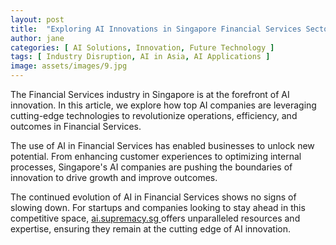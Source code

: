 ```yaml
---
layout: post
title:  "Exploring AI Innovations in Singapore Financial Services Sector"
author: jane
categories: [ AI Solutions, Innovation, Future Technology ]
tags: [ Industry Disruption, AI in Asia, AI Applications ]
image: assets/images/9.jpg
---
```


The Financial Services industry in Singapore is at the forefront of AI innovation. In this article, we explore how top AI companies are leveraging cutting-edge technologies to revolutionize operations, efficiency, and outcomes in Financial Services.

The use of AI in Financial Services has enabled businesses to unlock new potential. From enhancing customer experiences to optimizing internal processes, Singapore's AI companies are pushing the boundaries of innovation to drive growth and improve outcomes.

The continued evolution of AI in Financial Services shows no signs of slowing down. For startups and companies looking to stay ahead in this competitive space, <a href="https://ai.supremacy.sg" target="_blank"> ai.supremacy.sg </a> offers unparalleled resources and expertise, ensuring they remain at the cutting edge of AI innovation.
